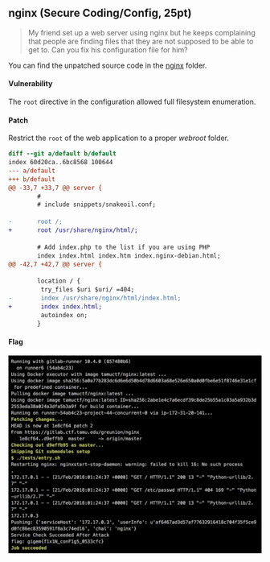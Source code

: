 ## nginx (Secure Coding/Config, 25pt)

> My friend set up a web server using nginx but he keeps complaining that people are finding files that they are not supposed to be able to get to. Can you fix his configuration file for him?
> 
> [](https://gitlab.ctf.tamu.edu/root/nginx)

You can find the unpatched source code in the [nginx](nginx/) folder.


#### Vulnerability

The `root` directive in the configuration allowed full filesystem enumeration.


#### Patch

Restrict the `root` of the web application to a proper *webroot* folder.

```diff
diff --git a/default b/default
index 60d20ca..6bc8568 100644
--- a/default
+++ b/default
@@ -33,7 +33,7 @@ server {
        #
        # include snippets/snakeoil.conf;

-       root /;
+       root /usr/share/nginx/html/;

        # Add index.php to the list if you are using PHP
        index index.html index.htm index.nginx-debian.html;
@@ -42,7 +42,7 @@ server {

        location / {
         try_files $uri $uri/ =404;
-        index /usr/share/nginx/html/index.html;
+        index index.html;
         autoindex on;
        }
```


#### Flag

![](flag.png)
